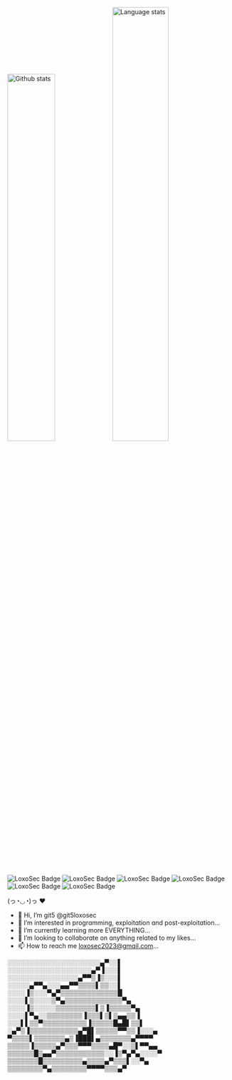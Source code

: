 <img src="https://github-readme-stats.vercel.app/api?username=git5loxosec&count_private=true&show_icons=true" width="46%" alt="Github stats" />&nbsp;<img src="https://github-readme-stats.vercel.app/api/top-langs/?username=git5loxosec&layout=compact" width="50%" alt="Language stats" />
![LoxoSec Badge](https://img.shields.io/badge/_👻_-ｇｉｔ５-pink) ![LoxoSec Badge](https://img.shields.io/badge/🐘-ＬｏｘｏＳｅｃ-cyan) ![LoxoSec Badge](https://img.shields.io/badge/❤️‍🔥-Ｋａｌｉ-red) ![LoxoSec Badge](https://img.shields.io/badge/🐧-Ｌｉｎｕｘ-black) ![LoxoSec Badge](https://img.shields.io/badge/🐍-Ｐｙｔｈｏｎ-green) ![LoxoSec Badge](https://img.shields.io/badge/🤖-Ｂａｓｈ-gold) 

(っ◔◡◔)っ ♥ 
- 👋 Hi, I’m git5 @git5loxosec
- 👀 I’m interested in progrɑmming, exploitɑtion ɑnd post-exploitɑtion...
- 🌱 I’m currently leɑrning more EVERYTHING...
- 💞️ I’m looking to collɑborɑte on ɑnything relɑted to my likes...
- 📫 How to reɑch me loxosec2023@gmɑil.com...

░░░░░░░░░░░░░░░░░░░░░▄▀░░▌
░░░░░░░░░░░░░░░░░░░▄▀▐░░░▌
░░░░░░░░░░░░░░░░▄▀▀▒▐▒░░░▌
░░░░░▄▀▀▄░░░▄▄▀▀▒▒▒▒▌▒▒░░▌
░░░░▐▒░░░▀▄▀▒▒▒▒▒▒▒▒▒▒▒▒▒█
░░░░▌▒░░░░▒▀▄▒▒▒▒▒▒▒▒▒▒▒▒▒▀▄
░░░░▐▒░░░░░▒▒▒▒▒▒▒▒▒▌▒▐▒▒▒▒▒▀▄
░░░░▌▀▄░░▒▒▒▒▒▒▒▒▐▒▒▒▌▒▌▒▄▄▒▒▐
░░░▌▌▒▒▀▒▒▒▒▒▒▒▒▒▒▐▒▒▒▒▒█▄█▌▒▒▌
░▄▀▒▐▒▒▒▒▒▒▒▒▒▒▒▄▀█▌▒▒▒▒▒▀▀▒▒▐░░░▄
▀▒▒▒▒▌▒▒▒▒▒▒▒▄▒▐███▌▄▒▒▒▒▒▒▒▄▀▀▀▀
▒▒▒▒▒▐▒▒▒▒▒▄▀▒▒▒▀▀▀▒▒▒▒▄█▀░░▒▌▀▀▄▄
▒▒▒▒▒▒█▒▄▄▀▒▒▒▒▒▒▒▒▒▒▒░░▐▒▀▄▀▄░░░░▀
▒▒▒▒▒▒▒█▒▒▒▒▒▒▒▒▒▄▒▒▒▒▄▀▒▒▒▌░░▀▄
▒▒▒▒▒▒▒▒▀▄▒▒▒▒▒▒▒▒▀▀▀▀▒▒▒▄▀


<!---    
git5loxosec/git5loxosec is a ✨ special ✨ repository because its `README.md` (this file) appears on your GitHub profile.
You can click the Preview link to take a look at your changes.
--->
